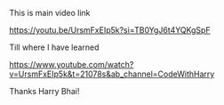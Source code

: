 This is main video link 

https://youtu.be/UrsmFxEIp5k?si=TB0YgJ6t4YQKgSpF

Till where I have learned 

https://www.youtube.com/watch?v=UrsmFxEIp5k&t=21078s&ab_channel=CodeWithHarry

Thanks Harry Bhai!